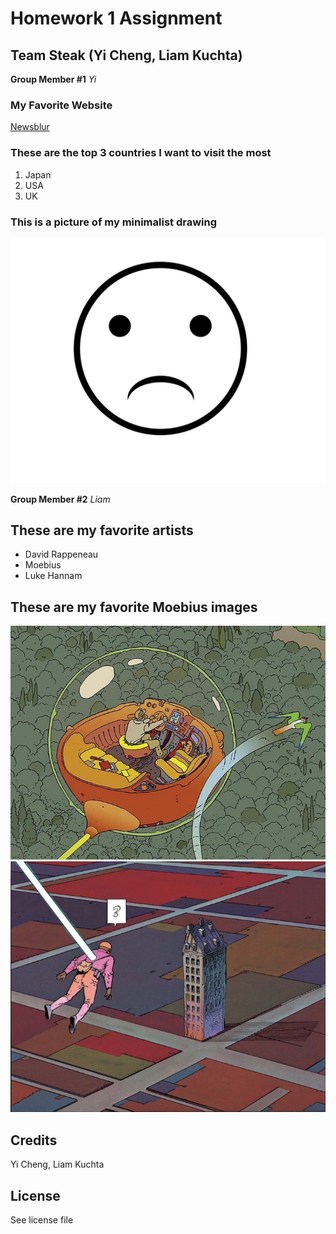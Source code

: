 # Homework 1 Assignment
## Team Steak (Yi Cheng, Liam Kuchta)

**Group Member #1**
*Yi*

### My Favorite Website
[Newsblur](https://www.newsblur.com)

### These are the top 3 countries I want to visit the most
1. Japan
2. USA
3. UK

### This is a picture of my minimalist drawing
![An unhappy face](images/unhappy_face.svg)

**Group Member #2**
*Liam*

## These are my favorite artists
- David Rappeneau
- Moebius
- Luke Hannam

## These are my favorite Moebius images

![moebius art](images/moe.jpg)
![moebius art](images/moebius.jpg "moebius art")

## Credits

Yi Cheng, Liam Kuchta

## License

See license file